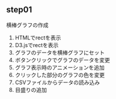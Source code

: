 ## step01
横棒グラフの作成

1. HTMLでrectを表示
2. D3.jsでrectを表示
3. グラフのデータを横棒グラフにセット
4. ボタンクリックでグラフのデータを変更
5. グラフ表示時のアニメーションを追加
6. クリックした部分のグラフの色を変更
7. CSVファイルからデータの読み込み
8. 目盛りの追加

